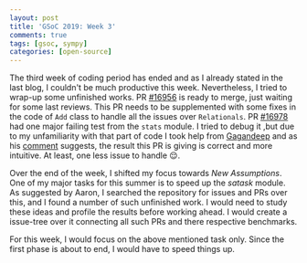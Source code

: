 ```yaml
---
layout: post
title: 'GSoC 2019: Week 3'
comments: true
tags: [gsoc, sympy]
categories: [open-source]
---
```

The third week of coding period has ended and as I already stated in the last blog, I couldn't be much productive this week. Nevertheless, I tried to wrap-up some unfinished works. PR [#16956](https://github.com/sympy/sympy/pull/16956) is ready to merge, just waiting for some last reviews. This PR needs to be supplemented with some fixes in the code of `Add` class to handle all the issues over `Relationals`. PR [#16978](https://github.com/sympy/sympy/pull/16978) had one major failing test from the `stats` module. I tried to debug it ,but due to my unfamiliarity with that part of code I took help from [Gagandeep](https://github.com/czgdp1807) and as his [comment](https://github.com/sympy/sympy/pull/16978#discussion_r294039337) suggests, the result this PR is giving is correct and more intuitive. At least, one less issue to handle 😌.

Over the end of the week, I shifted my focus towards *New Assumptions*. One of my major tasks for this summer is to speed up the *satask* module. As suggested by Aaron, I searched the repository for issues and PRs over this, and I found a number of such unfinished work. I would need to study these ideas and profile the results before working ahead. I would create a issue-tree over it connecting all such PRs and there respective benchmarks.

For this week, I would focus on the above mentioned task only. Since the first phase is about to end, I would have to speed things up.
